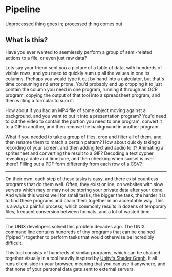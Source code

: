 # Pipeline
Unprocessed thing goes in; processed thing comes out

## What is this?

Have you ever wanted to seemlessly perform a group of semi-related actions to a file, or even just raw data?

Lets say your friend sent you a picture of a table of data, with hundreds of visible rows, and you need to quickly sum up all the values in one its columns. Prehaps you would type it out by hand into a calculator, but that's time consuming and error prone. You'd probably end up cropping it to just contain the column you need in one program, running it through an OCR program, copying the output of that tool into a spreadsheet program, and then writing a formular to sum it.

How about if you had an MP4 file of some object moving against a background, and you want to put it into a presentation program? You'd need to cut the video to contain the portion you need to one program, convert it to a GIF in another, and then remove the background in another program.

What if you needed to take a group of files, crop and filter all of them, and then rename them to match a certain pattern? How about quickly taking a recording of your screen, and then adding text and audio to it? Animating a spritesheet and converting the result to a GIF? Decoding a text cypher revealing a date and timezone, and then checking when sunset is over there? Filling out a PDF form differently from each row of a CSV?

---

On their own, each step of these tasks is easy, and there exist countless programs that do them well. Often, they exist online, on websites with slow servers which may or may not be storing your private data after your done. And while this works well for small tasks, the bigger the task, the harder it is to find these programs and chain them together in an acceptable way. This is always a painful process, which commonly results in dozens of temporary files, frequent conversion between formats, and a lot of wasted time.

---

The UNIX developers solved this problem decades ago. The UNIX command line contains hundreds of tiny programs that can be chained ("piped") together to perform tasks that would otherwise be incredibly difficult.

This tool consists of hundreds of similar programs, which can be chained together visually in a tool heavily inspired by [Unity's Shader Graph](https://unity.com/shader-graph). It all runs client-side in your browser, meaning that you can use it anywhere, and that none of your personal data gets sent to external servers.
